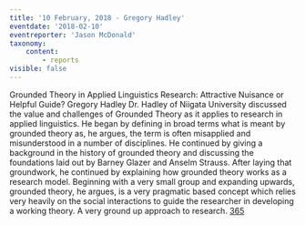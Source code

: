 ```yaml
---
title: '10 February, 2018 - Gregory Hadley'
eventdate: '2018-02-10'
eventreporter: 'Jason McDonald'
taxonomy:
    content:
        - reports
visible: false
---
```


Grounded Theory in Applied Linguistics Research: Attractive Nuisance or Helpful Guide?
Gregory Hadley
Dr. Hadley of Niigata University discussed the value and challenges of Grounded Theory as it applies to research in applied linguistics.  He began by defining in broad terms what is meant by grounded theory as, he argues, the term is often misapplied and misunderstood in a number of disciplines.  He continued by giving a background in the history of grounded theory and discussing the foundations laid out by Barney Glazer and Anselm Strauss.
After laying that groundwork, he continued by explaining how grounded theory works as a research model.  Beginning with a very small group and expanding upwards, grounded theory, he argues, is a very pragmatic based concept which relies very heavily on the social interactions to guide the researcher in developing a working theory.  A very ground up approach to research.
<a href="/chapters/kq/schedule/2018/february/10">365</a>
